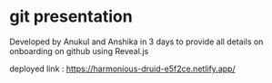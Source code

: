 
# git presentation
Developed by Anukul and Anshika  in 3 days to provide all details on onboarding on github using Reveal.js

deployed link : https://harmonious-druid-e5f2ce.netlify.app/
